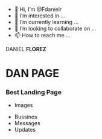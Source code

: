 - 👋 Hi, I’m @Fdanielr
- 👀 I’m interested in ...
- 🌱 I’m currently learning ...
- 💞️ I’m looking to collaborate on ...
- 📫 How to reach me ...

<!---
Fdanielr/Fdanielr is a ✨ special ✨ repository because its `README.md` (this file) appears on your GitHub profile.
You can click the Preview link to take a look at your changes.
--->
<p>DANIEL <strong> FLOREZ</strong></p>
<body>
  <h1>DAN PAGE </h1>
  <h3>Best Landing Page</h3>
  <ul>
    <a href:"https://www.instagram.com/fdanielr7/" ><li>Images</a> </li></p>
    <li><a href:"https://www.instagram.com/we.love.change/ >Bussines</a> </li>
    <li>Messages</li>
    <li>Updates</li>
    <ul/>

</body>
